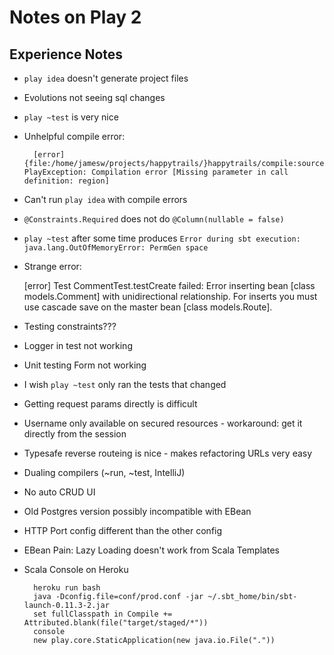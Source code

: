 Notes on Play 2
===============

Experience Notes
----------------

* `play idea` doesn't generate project files
* Evolutions not seeing sql changes
* `play ~test` is very nice
* Unhelpful compile error:

        [error] {file:/home/jamesw/projects/happytrails/}happytrails/compile:sources: PlayException: Compilation error [Missing parameter in call definition: region]

* Can't run `play idea` with compile errors
* `@Constraints.Required` does not do `@Column(nullable = false)`
* `play ~test` after some time produces `Error during sbt execution: java.lang.OutOfMemoryError: PermGen space`
* Strange error:

    [error] Test CommentTest.testCreate failed: Error inserting bean [class models.Comment] with unidirectional relationship. For inserts you must use cascade save on the master bean [class models.Route].

* Testing constraints???
* Logger in test not working
* Unit testing Form not working
* I wish `play ~test` only ran the tests that changed
* Getting request params directly is difficult
* Username only available on secured resources - workaround: get it directly from the session

* Typesafe reverse routeing is nice - makes refactoring URLs very easy

* Dualing compilers (~run, ~test, IntelliJ)
* No auto CRUD UI

* Old Postgres version possibly incompatible with EBean

* HTTP Port config different than the other config

* EBean Pain: Lazy Loading doesn't work from Scala Templates

* Scala Console on Heroku

        heroku run bash
        java -Dconfig.file=conf/prod.conf -jar ~/.sbt_home/bin/sbt-launch-0.11.3-2.jar
        set fullClasspath in Compile += Attributed.blank(file("target/staged/*"))
        console
        new play.core.StaticApplication(new java.io.File("."))
